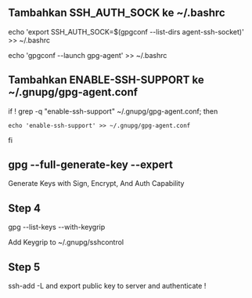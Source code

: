 ## Tambahkan SSH_AUTH_SOCK ke ~/.bashrc
echo 'export SSH_AUTH_SOCK=$(gpgconf --list-dirs agent-ssh-socket)' >> ~/.bashrc

echo 'gpgconf --launch gpg-agent' >> ~/.bashrc


## Tambahkan ENABLE-SSH-SUPPORT ke ~/.gnupg/gpg-agent.conf
if ! grep -q "enable-ssh-support" ~/.gnupg/gpg-agent.conf; then

    echo 'enable-ssh-support' >> ~/.gnupg/gpg-agent.conf

fi

## gpg --full-generate-key --expert
Generate Keys with Sign, Encrypt, And Auth Capability

## Step 4
gpg --list-keys --with-keygrip

Add Keygrip to ~/.gnupg/sshcontrol

## Step 5
ssh-add -L and export public key to server and authenticate !
